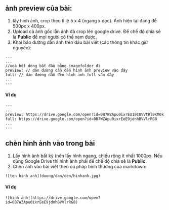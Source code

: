 ## ảnh preview của bài:

1. lấy hình ảnh, crop theo tỉ lệ 5 x 4 (ngang x dọc). Ảnh hiện tại đang để 500px x 400px.
2. Upload cả ảnh gốc lẫn ảnh đã crop lên google drive. Để chế độ chia sẻ là **Public** để mọi người có thể xem được.
3. Khai báo đường dẫn ảnh trên đầu bài viết (các thông tin khác giữ nguyên):

```
---
...
//xoá hết dòng bắt đầu bằng imagefolder đi 
preview: // dán đường dẫn đến hình ảnh preview vào đây
full: // dán đường dẫn đến hình ảnh full vào đây
...
---
```
#### Ví dụ

```
---
...
preview: https://drive.google.com/open?id=0B7WZApu0ixrEU19COVVtRl9KM0k
full: https://drive.google.com/open?id=0B7WZApu0ixrEeE9jdnhBVVlrRG8
...
---
```

## chèn hình ảnh vào trong bài

1. Lấy hình ảnh bất kỳ (nên lấy hình ngang, chiều rộng ít nhất 1000px. Nếu dùng Google Drive thì hình ảnh phải để chế độ chia sẻ là **Public**.
2. Chèn ảnh vào bài viết theo cú pháp bình thường của markdown:

```
![ten hinh anh](duong/dan/den/hinhanh.jpg)
```

#### Ví dụ

```
![hình ảnh](https://drive.google.com/open?id=0B7WZApu0ixrEeE9jdnhBVVlrRG8)
```
